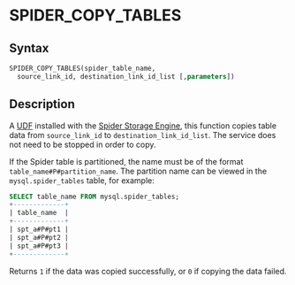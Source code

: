 # SPIDER_COPY_TABLES

## Syntax

```sql
SPIDER_COPY_TABLES(spider_table_name, 
  source_link_id, destination_link_id_list [,parameters])
```

## Description

A [UDF](/programming-customizing-mariadb/user-defined-functions) installed with the [Spider Storage Engine](/columns-storage-engines-and-plugins/storage-engines/spider), this function copies table data from `source_link_id` to `destination_link_id_list`. The service does not need to be stopped in order to copy.

If the Spider table is partitioned, the name must be of the format `table_name#P#partition_name`. The partition name can be viewed in the `mysql.spider_tables` table, for example:

```sql
SELECT table_name FROM mysql.spider_tables;
+-------------+
| table_name  |
+-------------+
| spt_a#P#pt1 |
| spt_a#P#pt2 |
| spt_a#P#pt3 |
+-------------+
```

Returns `1` if the data was copied successfully, or `0` if copying the data failed.